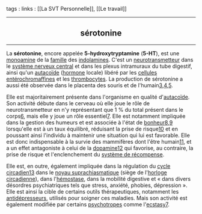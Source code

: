 tags : 
links : [[La SVT Personnelle]], [[Le travail]]

****

<h2 style="text-align: center;"> sérotonine </h2>

****


La **sérotonine**, encore appelée **5-hydroxytryptamine** (**5-HT**), est une [monoamine](https://fr.wikipedia.org/wiki/Monoamine "Monoamine") de la [famille](https://fr.wikipedia.org/wiki/Famille_(biologie) "Famille (biologie)") des [indolamines](https://fr.wikipedia.org/wiki/Indolamine "Indolamine"). C'est un [neurotransmetteur](https://fr.wikipedia.org/wiki/Neurotransmetteur "Neurotransmetteur") dans le [système nerveux central](https://fr.wikipedia.org/wiki/Syst%C3%A8me_nerveux_central "Système nerveux central") et dans les plexus intramuraux du tube digestif, ainsi qu'un [autacoïde](https://fr.wikipedia.org/wiki/Autaco%C3%AFde "Autacoïde") ([hormone](https://fr.wikipedia.org/wiki/Hormone "Hormone") locale) libéré par les [cellules entérochromaffines](https://fr.wikipedia.org/wiki/Cellule_ent%C3%A9rochromaffine "Cellule entérochromaffine") et les [thrombocytes](https://fr.wikipedia.org/wiki/Thrombocyte "Thrombocyte"). La production de sérotonine a aussi été observée dans le placenta des souris et de l'humain[3](https://fr.wikipedia.org/wiki/S%C3%A9rotonine#cite_note-3),[4](https://fr.wikipedia.org/wiki/S%C3%A9rotonine#cite_note-4),[5](https://fr.wikipedia.org/wiki/S%C3%A9rotonine#cite_note-5).

Elle est majoritairement présente dans l'organisme en qualité d'[autacoïde](https://fr.wikipedia.org/wiki/Autaco%C3%AFde "Autacoïde"). Son activité débute dans le cerveau où elle joue le rôle de neurotransmetteur en n'y représentant que 1 % du total présent dans le corps[6](https://fr.wikipedia.org/wiki/S%C3%A9rotonine#cite_note-rang-6), mais elle y joue un rôle essentiel[7](https://fr.wikipedia.org/wiki/S%C3%A9rotonine#cite_note-Fillion98-7). Elle est notamment impliquée dans la gestion des humeurs et est associée à l'état de [bonheur](https://fr.wikipedia.org/wiki/Bonheur "Bonheur")[8](https://fr.wikipedia.org/wiki/S%C3%A9rotonine#cite_note-8),[9](https://fr.wikipedia.org/wiki/S%C3%A9rotonine#cite_note-9) lorsqu'elle est à un taux équilibré, réduisant la prise de risque[10](https://fr.wikipedia.org/wiki/S%C3%A9rotonine#cite_note-10) et en poussant ainsi l'individu à maintenir une situation qui lui est favorable. Elle est donc indispensable à la survie des mammifères dont l'être humain[11](https://fr.wikipedia.org/wiki/S%C3%A9rotonine#cite_note-11), et a un effet antagoniste à celui de la [dopamine](https://fr.wikipedia.org/wiki/Dopamine "Dopamine")[12](https://fr.wikipedia.org/wiki/S%C3%A9rotonine#cite_note-12) qui favorise, au contraire, la prise de risque et l'enclenchement du [système de récompense](https://fr.wikipedia.org/wiki/Syst%C3%A8me_de_r%C3%A9compense "Système de récompense").

Elle est, en outre, également impliquée dans la régulation du [cycle circadien](https://fr.wikipedia.org/wiki/Cycle_circadien "Cycle circadien")[13](https://fr.wikipedia.org/wiki/S%C3%A9rotonine#cite_note-13) dans le [noyau suprachiasmatique](https://fr.wikipedia.org/wiki/Noyau_suprachiasmatique "Noyau suprachiasmatique") (siège de l'[horloge circadienne](https://fr.wikipedia.org/wiki/Horloge_circadienne "Horloge circadienne")), dans l'[hémostase](https://fr.wikipedia.org/wiki/H%C3%A9mostase "Hémostase"), dans la mobilité digestive et « dans divers désordres psychiatriques tels que stress, anxiété, phobies, dépression ». Elle est ainsi la cible de certains outils thérapeutiques, notamment les [antidépresseurs](https://fr.wikipedia.org/wiki/Antid%C3%A9presseur), utilisés pour soigner ces maladies. Mais son activité est également modifiée par certains [psychotropes](https://fr.wikipedia.org/wiki/Psychotrope "Psychotrope") comme l'[ecstasy](https://fr.wikipedia.org/wiki/MDMA "MDMA")[7](https://fr.wikipedia.org/wiki/S%C3%A9rotonine#cite_note-Fillion98-7).